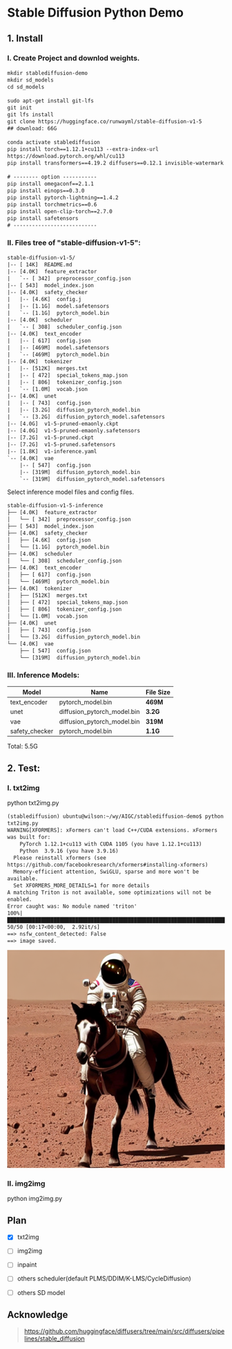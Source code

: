 # Stable Diffusion Python Demo

## 1. Install

### I. Create Project and downlod weights.
```shell
mkdir stablediffusion-demo
mkdir sd_models
cd sd_models

sudo apt-get install git-lfs
git init
git lfs install
git clone https://huggingface.co/runwayml/stable-diffusion-v1-5
## download: 66G

conda activate stablediffusion
pip install torch==1.12.1+cu113 --extra-index-url https://download.pytorch.org/whl/cu113
pip install transformers==4.19.2 diffusers==0.12.1 invisible-watermark

# -------- option -----------
pip install omegaconf==2.1.1
pip install einops==0.3.0
pip install pytorch-lightning==1.4.2
pip install torchmetrics==0.6
pip install open-clip-torch==2.7.0
pip install safetensors
# ---------------------------
```
### II. Files tree of "stable-diffusion-v1-5":
```shell
stable-diffusion-v1-5/
|-- [ 14K]  README.md
|-- [4.0K]  feature_extractor
|   `-- [ 342]  preprocessor_config.json
|-- [ 543]  model_index.json
|-- [4.0K]  safety_checker
|   |-- [4.6K]  config.j
|   |-- [1.1G]  model.safetensors
|   `-- [1.1G]  pytorch_model.bin
|-- [4.0K]  scheduler
|   `-- [ 308]  scheduler_config.json
|-- [4.0K]  text_encoder
|   |-- [ 617]  config.json
|   |-- [469M]  model.safetensors
|   `-- [469M]  pytorch_model.bin
|-- [4.0K]  tokenizer
|   |-- [512K]  merges.txt
|   |-- [ 472]  special_tokens_map.json
|   |-- [ 806]  tokenizer_config.json
|   `-- [1.0M]  vocab.json
|-- [4.0K]  unet
|   |-- [ 743]  config.json
|   |-- [3.2G]  diffusion_pytorch_model.bin
|   `-- [3.2G]  diffusion_pytorch_model.safetensors
|-- [4.0G]  v1-5-pruned-emaonly.ckpt
|-- [4.0G]  v1-5-pruned-emaonly.safetensors
|-- [7.2G]  v1-5-pruned.ckpt
|-- [7.2G]  v1-5-pruned.safetensors
|-- [1.8K]  v1-inference.yaml
`-- [4.0K]  vae
    |-- [ 547]  config.json
    |-- [319M]  diffusion_pytorch_model.bin
    `-- [319M]  diffusion_pytorch_model.safetensors
```
Select inference model files and config files.
```shell
stable-diffusion-v1-5-inference
├── [4.0K]  feature_extractor
│   └── [ 342]  preprocessor_config.json
├── [ 543]  model_index.json
├── [4.0K]  safety_checker
│   ├── [4.6K]  config.json
│   └── [1.1G]  pytorch_model.bin
├── [4.0K]  scheduler
│   └── [ 308]  scheduler_config.json
├── [4.0K]  text_encoder
│   ├── [ 617]  config.json
│   └── [469M]  pytorch_model.bin
├── [4.0K]  tokenizer
│   ├── [512K]  merges.txt
│   ├── [ 472]  special_tokens_map.json
│   ├── [ 806]  tokenizer_config.json
│   └── [1.0M]  vocab.json
├── [4.0K]  unet
│   ├── [ 743]  config.json
│   └── [3.2G]  diffusion_pytorch_model.bin
└── [4.0K]  vae
    ├── [ 547]  config.json
    └── [319M]  diffusion_pytorch_model.bin
```

### III. Inference Models:
|  Model  |  Name  |  File Size  |
|  ----   | ----   | ----        |
| text_encoder  | pytorch_model.bin | **469M** |
| unet  | diffusion_pytorch_model.bin | **3.2G** |
| vae  | diffusion_pytorch_model.bin | **319M** |
| safety_checker  | pytorch_model.bin | **1.1G** |
Total: 5.5G

## 2. Test: 
### I. txt2img

python txt2img.py

```shell
(stablediffusion) ubuntu@wilson:~/wy/AIGC/stablediffusion-demo$ python txt2img.py 
WARNING[XFORMERS]: xFormers can't load C++/CUDA extensions. xFormers was built for:
    PyTorch 1.12.1+cu113 with CUDA 1105 (you have 1.12.1+cu113)
    Python  3.9.16 (you have 3.9.16)
  Please reinstall xformers (see https://github.com/facebookresearch/xformers#installing-xformers)
  Memory-efficient attention, SwiGLU, sparse and more won't be available.
  Set XFORMERS_MORE_DETAILS=1 for more details
A matching Triton is not available, some optimizations will not be enabled.
Error caught was: No module named 'triton'
100%|███████████████████████████████████████████████████████████████████████████████████| 50/50 [00:17<00:00,  2.92it/s]
==> nsfw_content_detected: False
==> image saved.
```

![t2i](runs/astronaut_rides_horse_01.png)


### II. img2img

python img2img.py

## Plan

- [x] txt2img
- [ ] img2img
- [ ] inpaint
- [ ] others scheduler(default PLMS/DDIM/K-LMS/CycleDiffusion)
- [ ] others SD model


## Acknowledge
> https://github.com/huggingface/diffusers/tree/main/src/diffusers/pipelines/stable_diffusion